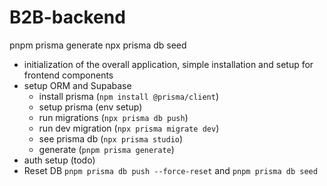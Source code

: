 # B2B-backend

pnpm prisma generate
npx prisma db seed


- initialization of the overall application, simple installation and setup for frontend components
- setup ORM and Supabase
  - install prisma (`npm install @prisma/client`)
  - setup prisma (env setup)
  - run migrations (`npx prisma db push`)
  - run dev migration (`npx prisma migrate dev`)
  - see prisma db (`npx prisma studio`)
  - generate (`pnpm prisma generate`)
- auth setup (todo)
- Reset DB `pnpm prisma db push --force-reset` and `pnpm prisma db seed`



